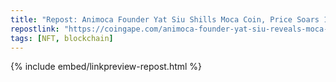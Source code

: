 ```yaml
---
title: "Repost: Animoca Founder Yat Siu Shills Moca Coin, Price Soars 15%"
repostlink: "https://coingape.com/animoca-founder-yat-siu-reveals-moca-network-plans-moca-coin-jumps-15/"
tags: [NFT, blockchain]
---
```


{% include embed/linkpreview-repost.html %}
